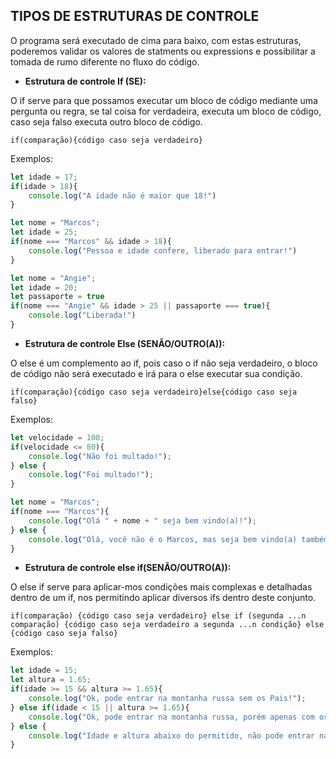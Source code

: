 ## TIPOS DE ESTRUTURAS DE CONTROLE
O programa será executado de cima para baixo, com estas estruturas, poderemos validar os valores de statments ou expressions e possibilitar a tomada de rumo diferente no fluxo do código.

- **Estrutura de controle If (SE):**

O if serve para que possamos executar um bloco de código mediante uma pergunta ou regra, se tal coisa for verdadeira, executa um bloco de código, caso seja falso executa outro bloco de código.

`if(comparação){código caso seja verdadeiro}`

Exemplos:
```javascript
let idade = 17;
if(idade > 18){
	console.log("A idade não é maior que 18!")
}
```
```javascript
let nome = "Marcos";
let idade = 25;
if(nome === "Marcos" && idade > 18){
	console.log("Pessoa e idade confere, liberado para entrar!")
}
```
```javascript
let nome = "Angie";
let idade = 20;
let passaporte = true
if(nome === "Angie" && idade > 25 || passaporte === true){
	console.log("Liberada!")
}
```

- **Estrutura de controle Else (SENÃO/OUTRO(A)):**

O else é um complemento ao if, pois caso o if não seja verdadeiro, o bloco de código não será executado e irá para o else executar sua condição.

`if(comparação){código caso seja verdadeiro}else{código caso seja falso}`

Exemplos:
```javascript
let velocidade = 100;
if(velocidade <= 80){
	console.log("Não foi multado!");
} else {
	console.log("Foi multado!");
}
```
```javascript
let nome = "Marcos";
if(nome === "Marcos"){
	console.log("Olá " + nome + " seja bem vindo(a)!");
} else {
	console.log("Olá, você não é o Marcos, mas seja bem vindo(a) também!");
}
```

- **Estrutura de controle else if(SENÃO/OUTRO(A)):**

O else if serve para aplicar-mos condições mais complexas e detalhadas dentro de um if, nos permitindo aplicar diversos ifs dentro deste conjunto.

`if(comparação) {código caso seja verdadeiro} else if (segunda ...n comparação) {código caso seja verdadeiro a segunda ...n condição} else {código caso seja falso}`

Exemplos:
```javascript
let idade = 15;
let altura = 1.65;
if(idade >= 15 && altura >= 1.65){
	console.log("Ok, pode entrar na montanha russa sem os Pais!");
} else if(idade < 15 || altura >= 1.65){
	console.log("Ok, pode entrar na montanha russa, porém apenas com os Pais!");
} else {
	console.log("Idade e altura abaixo do permitido, não pode entrar na montanha russa!")
}
```